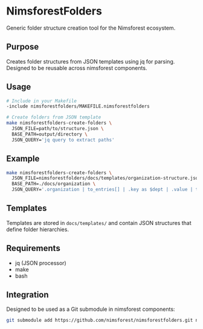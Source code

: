 # NimsforestFolders

Generic folder structure creation tool for the Nimsforest ecosystem.

## Purpose

Creates folder structures from JSON templates using jq for parsing. Designed to be reusable across nimsforest components.

## Usage

```bash
# Include in your Makefile
-include nimsforestfolders/MAKEFILE.nimsforestfolders

# Create folders from JSON template
make nimsforestfolders-create-folders \
  JSON_FILE=path/to/structure.json \
  BASE_PATH=output/directory \
  JSON_QUERY='jq query to extract paths'
```

## Example

```bash
make nimsforestfolders-create-folders \
  JSON_FILE=nimsforestfolders/docs/templates/organization-structure.json \
  BASE_PATH=./docs/organization \
  JSON_QUERY='.organization | to_entries[] | .key as $dept | .value | to_entries[] | .key as $func | .value[] | "\($dept)/\($func)/\(.)"'
```

## Templates

Templates are stored in `docs/templates/` and contain JSON structures that define folder hierarchies.

## Requirements

- jq (JSON processor)
- make
- bash

## Integration

Designed to be used as a Git submodule in nimsforest components:

```bash
git submodule add https://github.com/nimsforest/nimsforestfolders.git nimsforestfolders
```